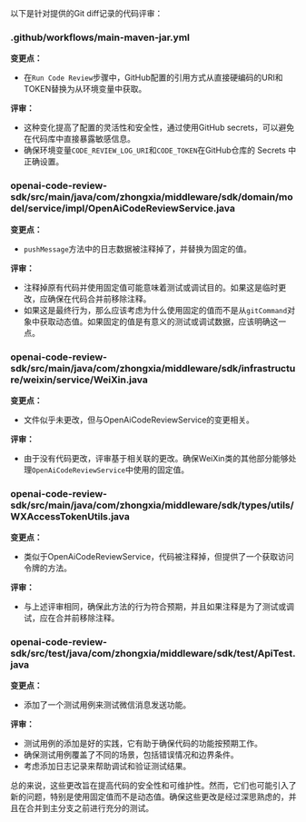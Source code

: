 以下是针对提供的Git diff记录的代码评审：

### .github/workflows/main-maven-jar.yml

**变更点：**
- 在`Run Code Review`步骤中，GitHub配置的引用方式从直接硬编码的URI和TOKEN替换为从环境变量中获取。

**评审：**
- 这种变化提高了配置的灵活性和安全性，通过使用GitHub secrets，可以避免在代码库中直接暴露敏感信息。
- 确保环境变量`CODE_REVIEW_LOG_URI`和`CODE_TOKEN`在GitHub仓库的 Secrets 中正确设置。

### openai-code-review-sdk/src/main/java/com/zhongxia/middleware/sdk/domain/model/service/impl/OpenAiCodeReviewService.java

**变更点：**
- `pushMessage`方法中的日志数据被注释掉了，并替换为固定的值。

**评审：**
- 注释掉原有代码并使用固定值可能意味着测试或调试目的。如果这是临时更改，应确保在代码合并前移除注释。
- 如果这是最终行为，那么应该考虑为什么使用固定的值而不是从`gitCommand`对象中获取动态值。如果固定的值是有意义的测试或调试数据，应该明确这一点。

### openai-code-review-sdk/src/main/java/com/zhongxia/middleware/sdk/infrastructure/weixin/service/WeiXin.java

**变更点：**
- 文件似乎未更改，但与OpenAiCodeReviewService的变更相关。

**评审：**
- 由于没有代码更改，评审基于相关联的更改。确保WeiXin类的其他部分能够处理`OpenAiCodeReviewService`中使用的固定值。

### openai-code-review-sdk/src/main/java/com/zhongxia/middleware/sdk/types/utils/WXAccessTokenUtils.java

**变更点：**
- 类似于OpenAiCodeReviewService，代码被注释掉，但提供了一个获取访问令牌的方法。

**评审：**
- 与上述评审相同，确保此方法的行为符合预期，并且如果注释是为了测试或调试，应在合并前移除注释。

### openai-code-review-sdk/src/test/java/com/zhongxia/middleware/sdk/test/ApiTest.java

**变更点：**
- 添加了一个测试用例来测试微信消息发送功能。

**评审：**
- 测试用例的添加是好的实践，它有助于确保代码的功能按预期工作。
- 确保测试用例覆盖了不同的场景，包括错误情况和边界条件。
- 考虑添加日志记录来帮助调试和验证测试结果。

总的来说，这些更改旨在提高代码的安全性和可维护性。然而，它们也可能引入了新的问题，特别是使用固定值而不是动态值。确保这些更改是经过深思熟虑的，并且在合并到主分支之前进行充分的测试。